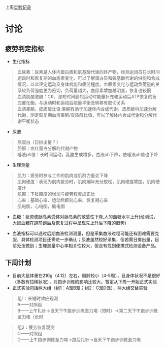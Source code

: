 
上周[实验记录](https://github.com/Joooooooye/DataScience/blob/master/cta_segmentation_RH/week-report-20180411.md)

# 讨论

## 疲劳判定指标

* 生化指标
> 血尿素：尿素是人体内蛋白质和氨基酸代谢的终产物，检测运动员在长时间运动时和恢复期的血尿素变化，可以了解蛋白质和氨基酸代谢的供能和合成情况，以此评定运动员身体机能和疲劳程度。血尿素变化与运动负荷量的关系较负荷强度更为密切，负荷量越大，血尿素增加越明显，恢复也较慢 <br>
> 血清肌酸激酶：CK，是短时间剧烈运动时能量补充和运动后ATP恢复的反应催化酶，与运动时和运动后能量平衡及转移有密切关系 <br>
> 血清睾酮、皮质醇比值:睾酮有助于加速体内合成代谢，皮质醇科加速分解代谢，测定恢复期血清睾酮/皮质醇比值，可以了解体内合成代谢和分解代谢平衡状态 <br>

* 尿液
> 尿蛋白（日排出量？）<br>
> 胆原：血红蛋白分解的代谢产物 <br>
> 唾液ph值：长时间运动，乳酸生成增多，血液ph下降，使唾液ph值也下降 <br>

* 生理测量
> 肌力：疲劳时参与工作的肌肉或肌群力量会下降 <br>
> 肌肉硬度：表现为肌肉疲劳时，肌肉蹦年充分放松，肌肉硬度增加，肌肉硬度计 <br>
> 肌围：下肢围度的增加与疲劳程度成正比 <br>
> 心率：基础心率、运动后即刻心率、恢复期心率 <br>
> 肌电图，心电图，脑电图 <br>

* 血糖：疲劳使胰岛素受体对胰岛素的敏感性下降,人的血糖水平上升(经测试，大鼠血糖在跑前跑后及恢复过程中呈现先上升后下降的趋势)

* 血液指标可以通过后期血液检测测量，但是采集血液过程可能还有困难需要克服，具体检测项目还需进一步确认；尿液虽然较好采集，但若需日排出量，目前无法做到；生理测量中心率相关性较大，但没有找到便携式检测设备产品。

## 下周计划

* 目前大鼠体重在210g（4.12）左右，周龄较小（4-5周），且身体状况不是很好（多数有拉稀状况），对跑步训练的影响比较大，暂定从下周一开始正式实验
* 正式实验包括两大组（组1：A笼B笼；组2：C笼D笼），两大组交替实验
> 组1：长短时效应观测 <br>
> A——对照组 <br>
> B——上午扎针->当天下午跑步训练至力竭（短时）->第二天下午跑步训练至力竭（长时 <br>

> 组2：疲劳恢复观测 <br>
> C——对照组 <br>
> D——上午跑步训练至力竭->跑后扎针->当天下午跑步训练至力竭 <br>

